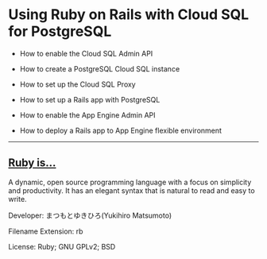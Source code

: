 # Using Ruby on Rails with Cloud SQL for PostgreSQL

* How to enable the Cloud SQL Admin API

* How to create a PostgreSQL Cloud SQL instance

* How to set up the Cloud SQL Proxy

* How to set up a Rails app with PostgreSQL

* How to enable the App Engine Admin API

* How to deploy a Rails app to App Engine flexible environment


---------

## [Ruby is...](https://www.ruby-lang.org/en/)

A dynamic, open source programming language with a focus on simplicity and productivity.
It has an elegant syntax that is natural to read and easy to write.

Developer: まつもとゆきひろ(Yukihiro Matsumoto)

Filename Extension: rb

License: Ruby; GNU GPLv2; BSD
